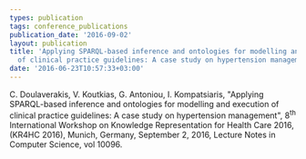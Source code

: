 ```yaml
---
types: publication
tags: conference_publications
publication_date: '2016-09-02'
layout: publication
title: 'Applying SPARQL-based inference and ontologies for modelling and execution
  of clinical practice guidelines: A case study on hypertension management'
date: '2016-06-23T10:57:33+03:00'
---
```

<p>C. Doulaverakis, V. Koutkias, G. Antoniou, I. Kompatsiaris, "Applying SPARQL-based inference and ontologies for modelling and execution of clinical practice guidelines: A case study on hypertension management", 8<sup>th</sup> International Workshop on Knowledge Representation for Health Care 2016, (KR4HC 2016), Munich, Germany, September 2, 2016,&nbsp;Lecture Notes in Computer Science, vol 10096.</p>
